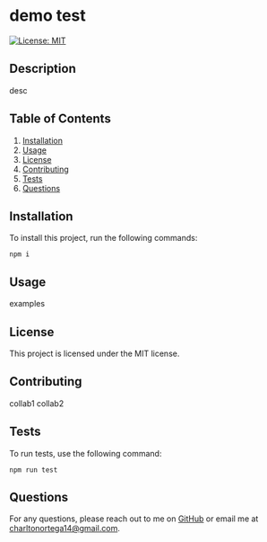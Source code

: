 
# demo test

[![License: MIT](https://img.shields.io/badge/License-MIT-yellow.svg)](https://opensource.org/licenses/MIT)

## Description
desc

## Table of Contents
1. [Installation](#installation)
2. [Usage](#usage)
3. [License](#license)
4. [Contributing](#contributing)
5. [Tests](#tests)
6. [Questions](#questions)

## Installation
To install this project, run the following commands:

```
npm i
```

## Usage
examples

## License
This project is licensed under the MIT license.

## Contributing
collab1 collab2

## Tests
To run tests, use the following command:

```
npm run test
```

## Questions
For any questions, please reach out to me on [GitHub](https://github.com/charltonortega) or email me at charltonortega14@gmail.com.
